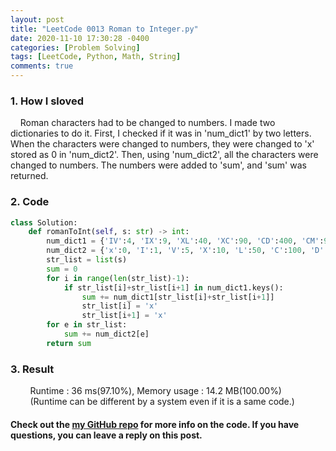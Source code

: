 ```yaml
---
layout: post
title: "LeetCode 0013 Roman to Integer.py"
date: 2020-11-10 17:30:28 -0400
categories: [Problem Solving]
tags: [LeetCode, Python, Math, String]
comments: true
---
```


### 1. How I sloved
&nbsp;&nbsp;&nbsp;&nbsp;Roman characters had to be changed to numbers. I made two dictionaries to do it. First, I checked if it was in 'num_dict1' by two letters. When the characters were changed to numbers, they were changed to 'x' stored as 0 in 'num_dict2'. Then, using 'num_dict2', all the characters were changed to numbers. The numbers were added to 'sum', and 'sum' was returned.

### 2. Code
```python
class Solution:
    def romanToInt(self, s: str) -> int:
        num_dict1 = {'IV':4, 'IX':9, 'XL':40, 'XC':90, 'CD':400, 'CM':900}
        num_dict2 = {'x':0, 'I':1, 'V':5, 'X':10, 'L':50, 'C':100, 'D':500, 'M':1000}
        str_list = list(s)
        sum = 0
        for i in range(len(str_list)-1):
            if str_list[i]+str_list[i+1] in num_dict1.keys():
                sum += num_dict1[str_list[i]+str_list[i+1]]
                str_list[i] = 'x'
                str_list[i+1] = 'x'
        for e in str_list:
            sum += num_dict2[e]
        return sum
```

### 3. Result
&nbsp;&nbsp;&nbsp;&nbsp;&nbsp;&nbsp;&nbsp;&nbsp;Runtime : 36 ms(97.10%), Memory usage : 14.2 MB(100.00%)  
&nbsp;&nbsp;&nbsp;&nbsp;&nbsp;&nbsp;&nbsp;&nbsp;(Runtime can be different by a system even if it is a same code.)

#### Check out the [my GitHub repo][hyuk-gh] for more info on the code. If you have questions, you can leave a reply on this post.
[hyuk-gh]:   https://github.com/dlgur1994/StudyAlgorithms
